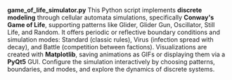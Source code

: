 **game_of_life_simulator.py**
This Python script implements **discrete modeling** through cellular automata simulations, specifically **Conway's Game of Life**, supporting patterns like Glider, Glider Gun, Oscillator, Still Life, and Random. It offers periodic or reflective boundary conditions and simulation modes: Standard (classic rules), Virus (infection spread with decay), and Battle (competition between factions). Visualizations are created with **Matplotlib**, saving animations as GIFs or displaying them via a **PyQt5** GUI. Configure the simulation interactively by choosing patterns, boundaries, and modes, and explore the dynamics of discrete systems.
